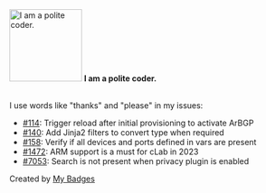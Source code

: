 <img src="https://my-badges.github.io/my-badges/polite-coder.png" alt="I am a polite coder." title="I am a polite coder." width="128">
<strong>I am a polite coder.</strong>
<br><br>

I use words like "thanks" and "please" in my issues:

- <a href="https://github.com/aristanetworks/avd/issues/114">#114</a>: Trigger reload after initial provisioning to activate ArBGP
- <a href="https://github.com/aristanetworks/avd/issues/140">#140</a>: Add Jinja2 filters to convert type when required
- <a href="https://github.com/aristanetworks/avd/issues/158">#158</a>: Verify if all devices and ports defined in vars are present
- <a href="https://github.com/srl-labs/containerlab/issues/1472">#1472</a>: ARM support is a must for cLab in 2023
- <a href="https://github.com/squidfunk/mkdocs-material/issues/7053">#7053</a>: Search is not present when privacy plugin is enabled


Created by <a href="https://github.com/my-badges/my-badges">My Badges</a>